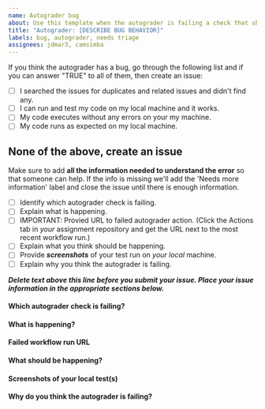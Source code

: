 ```yaml
---
name: Autograder bug
about: Use this template when the autograder is failing a check that should be passing.
title: "Autograder: [DESCRIBE BUG BEHAVIOR]"
labels: bug, autograder, needs triage
assignees: jdmar3, camsimba
---
```


If you think the autograder has a bug, go through the following list and if you can answer "TRUE" to all of them, then create an issue:

- [ ] I searched the issues for duplicates and related issues and didn't find any.
- [ ] I can run and test my code on my local machine and it works.
- [ ] My code executes without any errors on your my machine.
- [ ] My code runs as expected on my local machine.

None of the above, create an issue
------------------------------------------------------------------

Make sure to add **all the information needed to understand the error** so that someone can help. If the info is missing we'll add the 'Needs more information' label and close the issue until there is enough information.

- [ ] Identify which autograder check is failing.
- [ ] Explain what is happening. 
- [ ] IMPORTANT: Provied URL to failed autograder action. (Click the Actions tab in _your_ assignment repository and get the URL next to the most recent workflow run.)
- [ ] Explain what you think should be happening.
- [ ] Provide **_screenshots_** of your test run on _your local_ machine.
- [ ] Explain why you think the autograder is failing.

***Delete text above this line before you submit your issue. Place your issue information in the appropriate sections below.***

#### Which autograder check is failing?



#### What is happening?



#### Failed workflow run URL



#### What should be happening?



#### Screenshots of your local test(s)



#### Why do you think the autograder is failing? 
